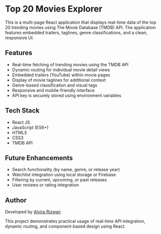 # Top 20 Movies Explorer

This is a multi-page React application that displays real-time data of the top 20 trending movies using The Movie Database (TMDB) API. The application features embedded trailers, taglines, genre classifications, and a clean, responsive UI.

## Features

- Real-time fetching of trending movies using the TMDB API
- Dynamic routing for individual movie detail views
- Embedded trailers (YouTube) within movie pages
- Display of movie taglines for additional context
- Genre-based classification and visual tags
- Responsive and mobile-friendly interface
- API key is securely stored using environment variables

## Tech Stack

- React JS
- JavaScript (ES6+)
- HTML5
- CSS3
- TMDB API


## Future Enhancements

- Search functionality (by name, genre, or release year)
- Watchlist integration using local storage or Firebase
- Filtering by current, upcoming, or past releases
- User reviews or rating integration

## Author

Developed by [Alvira Rizwan](https://github.com/alvirariz)

This project demonstrates practical usage of real-time API integration, dynamic routing, and component-based design using React.

